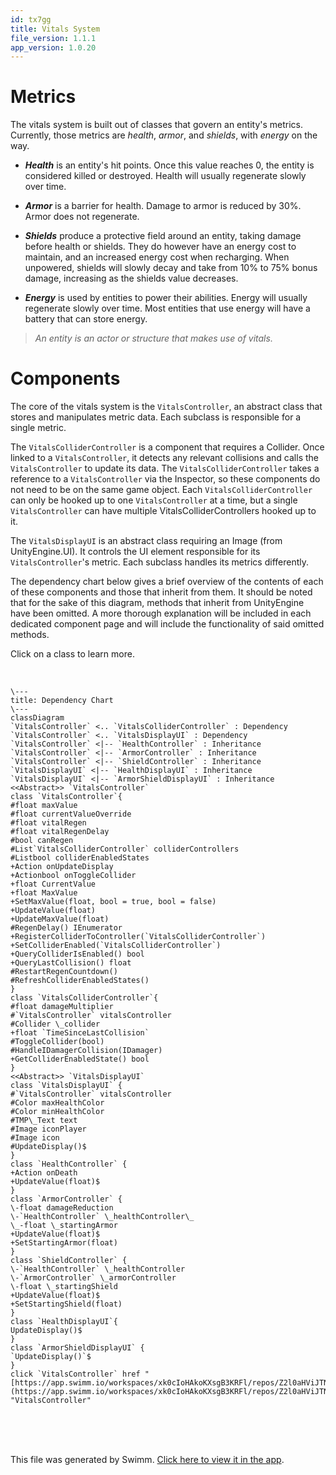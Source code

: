 ```yaml
---
id: tx7gg
title: Vitals System
file_version: 1.1.1
app_version: 1.0.20
---
```


# Metrics

The vitals system is built out of classes that govern an entity's metrics. Currently, those metrics are _health_, _armor_, and _shields_, with _energy_ on the way.

*   **_Health_** is an entity's hit points. Once this value reaches 0, the entity is considered killed or destroyed. Health will usually regenerate slowly over time.
    
*   **_Armor_** is a barrier for health. Damage to armor is reduced by 30%. Armor does not regenerate.
    
*   **_Shields_** produce a protective field around an entity, taking damage before health or shields. They do however have an energy cost to maintain, and an increased energy cost when recharging. When unpowered, shields will slowly decay and take from 10% to 75% bonus damage, increasing as the shields value decreases.
    
*   **_Energy_** is used by entities to power their abilities. Energy will usually regenerate slowly over time. Most entities that use energy will have a battery that can store energy.
    

> _An entity is an actor or structure that makes use of vitals._

# Components

The core of the vitals system is the `VitalsController`<swm-token data-swm-token=":Assets/Scripts/Vitals/VitalsController.cs:9:7:7:`    public abstract class VitalsController : MonoBehaviour`"/>, an abstract class that stores and manipulates metric data. Each subclass is responsible for a single metric.

The `VitalsColliderController`<swm-token data-swm-token=":Assets/Scripts/Vitals/VitalsColliderController.cs:6:5:5:`    public class VitalsColliderController : MonoBehaviour`"/> is a component that requires a Collider. Once linked to a `VitalsController`<swm-token data-swm-token=":Assets/Scripts/Vitals/VitalsController.cs:9:7:7:`    public abstract class VitalsController : MonoBehaviour`"/>, it detects any relevant collisions and calls the `VitalsController`<swm-token data-swm-token=":Assets/Scripts/Vitals/VitalsController.cs:9:7:7:`    public abstract class VitalsController : MonoBehaviour`"/> to update its data. The `VitalsColliderController`<swm-token data-swm-token=":Assets/Scripts/Vitals/VitalsColliderController.cs:6:5:5:`    public class VitalsColliderController : MonoBehaviour`"/> takes a reference to a `VitalsController`<swm-token data-swm-token=":Assets/Scripts/Vitals/VitalsController.cs:9:7:7:`    public abstract class VitalsController : MonoBehaviour`"/> via the Inspector, so these components do not need to be on the same game object. Each `VitalsColliderController`<swm-token data-swm-token=":Assets/Scripts/Vitals/VitalsColliderController.cs:6:5:5:`    public class VitalsColliderController : MonoBehaviour`"/> can only be hooked up to one `VitalsController`<swm-token data-swm-token=":Assets/Scripts/Vitals/VitalsController.cs:9:7:7:`    public abstract class VitalsController : MonoBehaviour`"/> at a time, but a single `VitalsController`<swm-token data-swm-token=":Assets/Scripts/Vitals/VitalsController.cs:9:7:7:`    public abstract class VitalsController : MonoBehaviour`"/> can have multiple VitalsColliderControllers hooked up to it.

The `VitalsDisplayUI`<swm-token data-swm-token=":Assets/Scripts/Vitals/VitalsDisplayUI.cs:8:7:7:`	public abstract class VitalsDisplayUI : MonoBehaviour`"/> is an abstract class requiring an Image (from UnityEngine.UI). It controls the UI element responsible for its `VitalsController`<swm-token data-swm-token=":Assets/Scripts/Vitals/VitalsController.cs:9:7:7:`    public abstract class VitalsController : MonoBehaviour`"/>'s metric. Each subclass handles its metrics differently.

The dependency chart below gives a brief overview of the contents of each of these components and those that inherit from them. It should be noted that for the sake of this diagram, methods that inherit from UnityEngine have been omitted. A more thorough explanation will be included in each dedicated component page and will include the functionality of said omitted methods.

Click on a class to learn more.

<br/>

<!--MERMAID {width:100}-->
```mermaid
\---
title: Dependency Chart
\---
classDiagram
`VitalsController` <.. `VitalsColliderController` : Dependency
`VitalsController` <.. `VitalsDisplayUI` : Dependency
`VitalsController` <|-- `HealthController` : Inheritance
`VitalsController` <|-- `ArmorController` : Inheritance
`VitalsController` <|-- `ShieldController` : Inheritance
`VitalsDisplayUI` <|-- `HealthDisplayUI` : Inheritance
`VitalsDisplayUI` <|-- `ArmorShieldDisplayUI` : Inheritance
<<Abstract>> `VitalsController`
class `VitalsController`{
#float maxValue
#float currentValueOverride
#float vitalRegen
#float vitalRegenDelay
#bool canRegen
#List`VitalsColliderController` colliderControllers
#Listbool colliderEnabledStates
+Action onUpdateDisplay
+Actionbool onToggleCollider
+float CurrentValue
+float MaxValue
+SetMaxValue(float, bool = true, bool = false)
+UpdateValue(float)
+UpdateMaxValue(float)
#RegenDelay() IEnumerator
+RegisterColliderToController(`VitalsColliderController`)
+SetColliderEnabled(`VitalsColliderController`)
+QueryColliderIsEnabled() bool
+QueryLastCollision() float
#RestartRegenCountdown()
#RefreshColliderEnabledStates()
}
class `VitalsColliderController`{
#float damageMultiplier
#`VitalsController` vitalsController
#Collider \_collider
+float `TimeSinceLastCollision`
#ToggleCollider(bool)
#HandleIDamagerCollision(IDamager)
+GetColliderEnabledState() bool
}
<<Abstract>> `VitalsDisplayUI`
class `VitalsDisplayUI` {
#`VitalsController` vitalsController
#Color maxHealthColor
#Color minHealthColor
#TMP\_Text text
#Image iconPlayer
#Image icon
#UpdateDisplay()$
}
class `HealthController` {
+Action onDeath
+UpdateValue(float)$
}
class `ArmorController` {
\-float damageReduction
\-`HealthController` \_healthController\_
\_-float \_startingArmor
+UpdateValue(float)$
+SetStartingArmor(float)
}
class `ShieldController` {
\-`HealthController` \_healthController
\-`ArmorController` \_armorController
\-float \_startingShield
+UpdateValue(float)$
+SetStartingShield(float)
}
class `HealthDisplayUI`{
UpdateDisplay()$
}
class `ArmorShieldDisplayUI` {
`UpdateDisplay()`$
}
click `VitalsController` href "[https://app.swimm.io/workspaces/xk0cIoHAkoKXsgB3KRFl/repos/Z2l0aHViJTNBJTNBQ2hyb21ldHJ5JTNBJTNBcGlkaWU=/branch/master/docs/5g4tm](https://app.swimm.io/workspaces/xk0cIoHAkoKXsgB3KRFl/repos/Z2l0aHViJTNBJTNBQ2hyb21ldHJ5JTNBJTNBcGlkaWU=/branch/master/docs/5g4tm)" "VitalsController"
```
<!--MCONTENT {content: "\\---<br/>\ntitle: Dependency Chart<br/>\n\\---<br/>\nclassDiagram<br/>\n`VitalsController`<swm-token data-swm-token=\":Assets/Scripts/Vitals/VitalsController.cs:9:7:7:`    public abstract class VitalsController : MonoBehaviour`\"/> <.. `VitalsColliderController`<swm-token data-swm-token=\":Assets/Scripts/Vitals/VitalsColliderController.cs:6:5:5:`    public class VitalsColliderController : MonoBehaviour`\"/> : Dependency<br/>\n`VitalsController`<swm-token data-swm-token=\":Assets/Scripts/Vitals/VitalsController.cs:9:7:7:`    public abstract class VitalsController : MonoBehaviour`\"/> <.. `VitalsDisplayUI`<swm-token data-swm-token=\":Assets/Scripts/Vitals/VitalsDisplayUI.cs:8:7:7:`\tpublic abstract class VitalsDisplayUI : MonoBehaviour`\"/> : Dependency<br/>\n`VitalsController`<swm-token data-swm-token=\":Assets/Scripts/Vitals/VitalsController.cs:9:7:7:`    public abstract class VitalsController : MonoBehaviour`\"/> <|-- `HealthController`<swm-token data-swm-token=\":Assets/Scripts/Vitals/HealthController.cs:5:5:5:`    public class HealthController : VitalsController`\"/> : Inheritance<br/>\n`VitalsController`<swm-token data-swm-token=\":Assets/Scripts/Vitals/VitalsController.cs:9:7:7:`    public abstract class VitalsController : MonoBehaviour`\"/> <|-- `ArmorController`<swm-token data-swm-token=\":Assets/Scripts/Vitals/ArmorController.cs:5:5:5:`    public class ArmorController : VitalsController`\"/> : Inheritance<br/>\n`VitalsController`<swm-token data-swm-token=\":Assets/Scripts/Vitals/VitalsController.cs:9:7:7:`    public abstract class VitalsController : MonoBehaviour`\"/> <|-- `ShieldController`<swm-token data-swm-token=\":Assets/Scripts/Vitals/ShieldController.cs:3:5:5:`    public class ShieldController : VitalsController`\"/> : Inheritance<br/>\n`VitalsDisplayUI`<swm-token data-swm-token=\":Assets/Scripts/Vitals/VitalsDisplayUI.cs:8:7:7:`\tpublic abstract class VitalsDisplayUI : MonoBehaviour`\"/> <|-- `HealthDisplayUI`<swm-token data-swm-token=\":Assets/Scripts/Vitals/HealthDisplayUI.cs:5:5:5:`    public class HealthDisplayUI : VitalsDisplayUI`\"/> : Inheritance<br/>\n`VitalsDisplayUI`<swm-token data-swm-token=\":Assets/Scripts/Vitals/VitalsDisplayUI.cs:8:7:7:`\tpublic abstract class VitalsDisplayUI : MonoBehaviour`\"/> <|-- `ArmorShieldDisplayUI`<swm-token data-swm-token=\":Assets/Scripts/Vitals/ArmorShieldDisplayUI.cs:3:5:5:`\tpublic class ArmorShieldDisplayUI : VitalsDisplayUI`\"/> : Inheritance<br/>\n<<Abstract>> `VitalsController`<swm-token data-swm-token=\":Assets/Scripts/Vitals/VitalsController.cs:9:7:7:`    public abstract class VitalsController : MonoBehaviour`\"/><br/>\nclass `VitalsController`<swm-token data-swm-token=\":Assets/Scripts/Vitals/VitalsController.cs:9:7:7:`    public abstract class VitalsController : MonoBehaviour`\"/>{<br/>\n#float maxValue<br/>\n#float currentValueOverride<br/>\n#float vitalRegen<br/>\n#float vitalRegenDelay<br/>\n#bool canRegen<br/>\n#List`VitalsColliderController`<swm-token data-swm-token=\":Assets/Scripts/Vitals/VitalsColliderController.cs:6:5:5:`    public class VitalsColliderController : MonoBehaviour`\"/> colliderControllers<br/>\n#Listbool colliderEnabledStates<br/>\n+Action onUpdateDisplay<br/>\n+Actionbool onToggleCollider<br/>\n+float CurrentValue<br/>\n+float MaxValue<br/>\n+SetMaxValue(float, bool = true, bool = false)<br/>\n+UpdateValue(float)<br/>\n+UpdateMaxValue(float)<br/>\n#RegenDelay() IEnumerator<br/>\n+RegisterColliderToController(`VitalsColliderController`<swm-token data-swm-token=\":Assets/Scripts/Vitals/VitalsColliderController.cs:6:5:5:`    public class VitalsColliderController : MonoBehaviour`\"/>)<br/>\n+SetColliderEnabled(`VitalsColliderController`<swm-token data-swm-token=\":Assets/Scripts/Vitals/VitalsColliderController.cs:6:5:5:`    public class VitalsColliderController : MonoBehaviour`\"/>)<br/>\n+QueryColliderIsEnabled() bool<br/>\n+QueryLastCollision() float<br/>\n#RestartRegenCountdown()<br/>\n#RefreshColliderEnabledStates()<br/>\n}<br/>\nclass `VitalsColliderController`<swm-token data-swm-token=\":Assets/Scripts/Vitals/VitalsColliderController.cs:6:5:5:`    public class VitalsColliderController : MonoBehaviour`\"/>{<br/>\n#float damageMultiplier<br/>\n#`VitalsController`<swm-token data-swm-token=\":Assets/Scripts/Vitals/VitalsController.cs:9:7:7:`    public abstract class VitalsController : MonoBehaviour`\"/> vitalsController<br/>\n#Collider \\_collider<br/>\n+float `TimeSinceLastCollision`<swm-token data-swm-token=\":Assets/Scripts/Vitals/VitalsColliderController.cs:13:5:5:`        public float TimeSinceLastCollision { get; private set; }`\"/><br/>\n#ToggleCollider(bool)<br/>\n#HandleIDamagerCollision(IDamager)<br/>\n+GetColliderEnabledState() bool<br/>\n}<br/>\n<<Abstract>> `VitalsDisplayUI`<swm-token data-swm-token=\":Assets/Scripts/Vitals/VitalsDisplayUI.cs:8:7:7:`\tpublic abstract class VitalsDisplayUI : MonoBehaviour`\"/><br/>\nclass `VitalsDisplayUI`<swm-token data-swm-token=\":Assets/Scripts/Vitals/VitalsDisplayUI.cs:8:7:7:`\tpublic abstract class VitalsDisplayUI : MonoBehaviour`\"/> {<br/>\n#`VitalsController`<swm-token data-swm-token=\":Assets/Scripts/Vitals/VitalsController.cs:9:7:7:`    public abstract class VitalsController : MonoBehaviour`\"/> vitalsController<br/>\n#Color maxHealthColor<br/>\n#Color minHealthColor<br/>\n#TMP\\_Text text<br/>\n#Image iconPlayer<br/>\n#Image icon<br/>\n#UpdateDisplay()$<br/>\n}<br/>\nclass `HealthController`<swm-token data-swm-token=\":Assets/Scripts/Vitals/HealthController.cs:5:5:5:`    public class HealthController : VitalsController`\"/> {<br/>\n+Action onDeath<br/>\n+UpdateValue(float)$<br/>\n}<br/>\nclass `ArmorController`<swm-token data-swm-token=\":Assets/Scripts/Vitals/ArmorController.cs:5:5:5:`    public class ArmorController : VitalsController`\"/> {<br/>\n\\-float damageReduction<br/>\n\\-`HealthController`<swm-token data-swm-token=\":Assets/Scripts/Vitals/HealthController.cs:5:5:5:`    public class HealthController : VitalsController`\"/> \\_healthController\\_<br/>\n\\_-float \\_startingArmor<br/>\n+UpdateValue(float)$<br/>\n+SetStartingArmor(float)<br/>\n}<br/>\nclass `ShieldController`<swm-token data-swm-token=\":Assets/Scripts/Vitals/ShieldController.cs:3:5:5:`    public class ShieldController : VitalsController`\"/> {<br/>\n\\-`HealthController`<swm-token data-swm-token=\":Assets/Scripts/Vitals/HealthController.cs:5:5:5:`    public class HealthController : VitalsController`\"/> \\_healthController<br/>\n\\-`ArmorController`<swm-token data-swm-token=\":Assets/Scripts/Vitals/ArmorController.cs:5:5:5:`    public class ArmorController : VitalsController`\"/> \\_armorController<br/>\n\\-float \\_startingShield<br/>\n+UpdateValue(float)$<br/>\n+SetStartingShield(float)<br/>\n}<br/>\nclass `HealthDisplayUI`<swm-token data-swm-token=\":Assets/Scripts/Vitals/HealthDisplayUI.cs:5:5:5:`    public class HealthDisplayUI : VitalsDisplayUI`\"/>{<br/>\nUpdateDisplay()$<br/>\n}<br/>\nclass `ArmorShieldDisplayUI`<swm-token data-swm-token=\":Assets/Scripts/Vitals/ArmorShieldDisplayUI.cs:3:5:5:`\tpublic class ArmorShieldDisplayUI : VitalsDisplayUI`\"/> {<br/>\n`UpdateDisplay()`<swm-token data-swm-token=\":Assets/Scripts/Vitals/ArmorShieldDisplayUI.cs:5:7:9:`\t\tprotected override void UpdateDisplay()`\"/>$<br/>\n}<br/>\nclick `VitalsController`<swm-token data-swm-token=\":Assets/Scripts/Vitals/VitalsController.cs:9:7:7:`    public abstract class VitalsController : MonoBehaviour`\"/> href \"[https://app.swimm.io/workspaces/xk0cIoHAkoKXsgB3KRFl/repos/Z2l0aHViJTNBJTNBQ2hyb21ldHJ5JTNBJTNBcGlkaWU=/branch/master/docs/5g4tm](https://app.swimm.io/workspaces/xk0cIoHAkoKXsgB3KRFl/repos/Z2l0aHViJTNBJTNBQ2hyb21ldHJ5JTNBJTNBcGlkaWU=/branch/master/docs/5g4tm)\" \"VitalsController\""} --->

<br/>

<br/>

<br/>

This file was generated by Swimm. [Click here to view it in the app](https://app.swimm.io/repos/Z2l0aHViJTNBJTNBQ2hyb21ldHJ5JTNBJTNBcGlkaWU=/docs/tx7gg).
